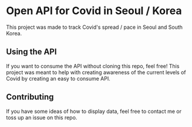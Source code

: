 # Open API for Covid in Seoul / Korea

This project was made to track Covid's spread / pace in Seoul and South Korea.

## Using the API

If you want to consume the API without cloning this repo, feel free! This project was meant to help with creating awareness of the current levels of Covid by creating an easy to consume API.

## Contributing

If you have some ideas of how to display data, feel free to contact me or toss up an issue on this repo.